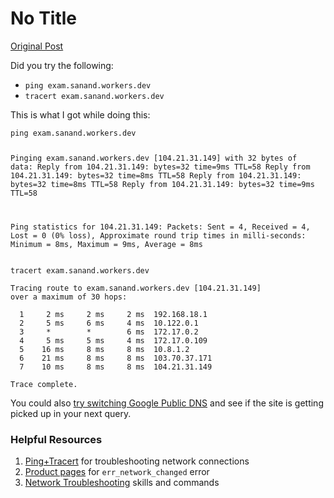 # No Title

[Original Post](https://discourse.onlinedegree.iitm.ac.in/t/161083/48)

<p>Did you try the following:</p>
<ul>
<li><code>ping exam.sanand.workers.dev</code></li>
<li><code>tracert exam.sanand.workers.dev</code></li>
</ul>
<p>This is what I got while doing this:</p>
<pre><code class="lang-auto">ping exam.sanand.workers.dev

Pinging exam.sanand.workers.dev [104.21.31.149] with 32 bytes of data:
Reply from 104.21.31.149: bytes=32 time=9ms TTL=58
Reply from 104.21.31.149: bytes=32 time=8ms TTL=58
Reply from 104.21.31.149: bytes=32 time=8ms TTL=58
Reply from 104.21.31.149: bytes=32 time=9ms TTL=58

Ping statistics for 104.21.31.149:
    Packets: Sent = 4, Received = 4, Lost = 0 (0% loss),
Approximate round trip times in milli-seconds:
    Minimum = 8ms, Maximum = 9ms, Average = 8ms
</code></pre>
<pre><code class="lang-auto">tracert exam.sanand.workers.dev

Tracing route to exam.sanand.workers.dev [104.21.31.149]
over a maximum of 30 hops:

  1     2 ms     2 ms     2 ms  192.168.18.1
  2     5 ms     6 ms     4 ms  10.122.0.1
  3     *        *        6 ms  172.17.0.2
  4     5 ms     5 ms     4 ms  172.17.0.109
  5    16 ms     8 ms     8 ms  10.8.1.2
  6    21 ms     8 ms     8 ms  103.70.37.171
  7    10 ms     8 ms     8 ms  104.21.31.149

Trace complete.
</code></pre>
<p>You could also <a href="https://developers.google.com/speed/public-dns/docs/using">try switching Google Public DNS</a> and see if the site is getting picked up in your next query.</p>
<h3><a name="p-579779-helpful-resources-1" class="anchor" href="#p-579779-helpful-resources-1"></a>Helpful Resources</h3>
<ol>
<li><a href="https://www.okta.com/identity-101/ping-trace/#:~:text=Ping%20traceroute%20test.%20Traceroute%20is%20like%20a,takes%20them%20to%20get%20from%20each%20point.">Ping+Tracert</a> for troubleshooting network connections</li>
<li><a href="https://docs.nexthink.com/platform/user-guide/applications/managing-applications/configuring-web-applications/common-web-application-errors/err_network_changed">Product pages</a> for <code>err_network_changed</code> error</li>
<li><a href="https://www.comptia.org/content/guides/a-guide-to-network-troubleshooting">Network Troubleshooting</a> skills and commands</li>
</ol>